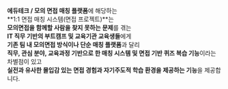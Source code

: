 **에듀테크 / 모의 면접 매칭 플랫폼**에 해당하는 <br />
**1:1 면접 매칭 시스템(면접 프로젝트)**는 <br />
**모의면접을 함께할 사람을 찾지 못하는 문제**를 겪는 <br />
**IT 직무 기반의 부트캠프 및 교육기관 교육생들**에게 <br />
**기존 팀 내 모의면접 방식이나 단순 매칭 플랫폼**과 달리 <br />
**직무, 관심 분야, 교육과정 기반으로 한 매칭 시스템 및 면접 기반 퀴즈 복습 기능**이라는 차별점이 있고 <br />
**실전과 유사한 몰입감 있는 면접 경험과 자기주도적 학습 환경을 제공하는 기능**을 제공합니다. <br />
